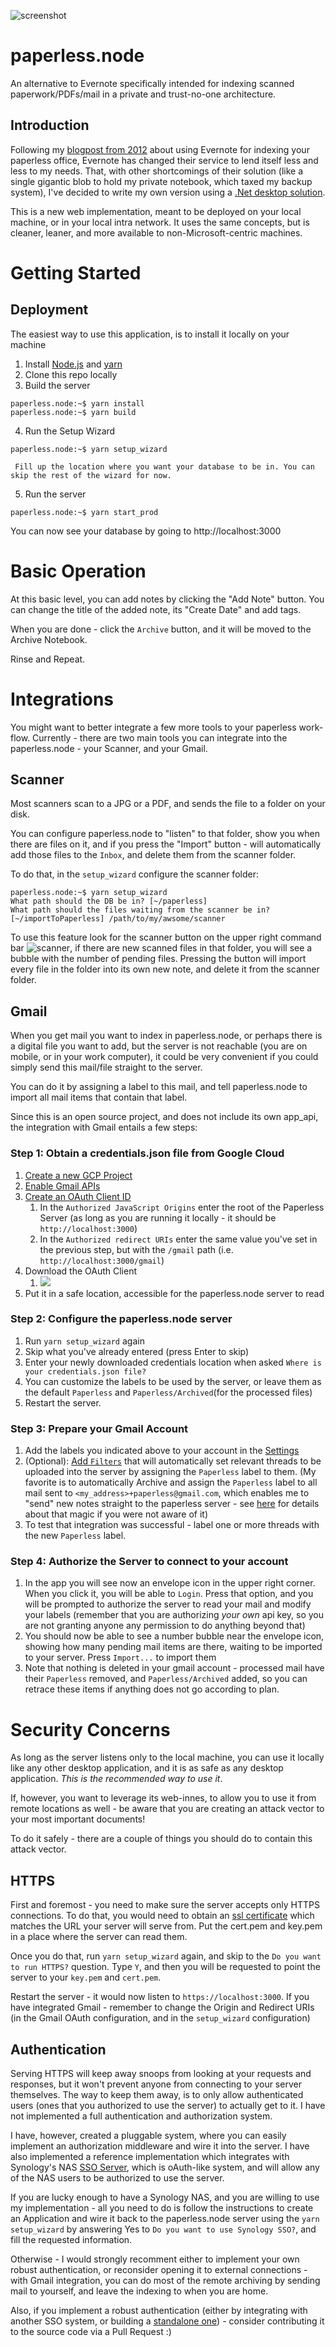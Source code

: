 ![screenshot](images/screenshot.png)
# paperless.node

An alternative to Evernote specifically intended for indexing scanned paperwork/PDFs/mail in a private and trust-no-one architecture.

## Introduction

Following my [blogpost from 2012](https://uri.agassi.co/2012/09/29/going-paperless-using-evernote/) about using Evernote for indexing
your paperless office, Evernote has changed their service to lend itself less and less to my needs. That, with other shortcomings of
their solution (like a single gigantic blob to hold my private notebook, which taxed my backup system), I've decided to write my own
version using a [.Net desktop solution](https://dev.azure.com/uriagassi/Paperless).

This is a new web implementation, meant to be deployed on your local machine, or in your local intra network. It uses the same concepts,
but is cleaner, leaner, and more available to non-Microsoft-centric machines.

# Getting Started

## Deployment
The easiest way to use this application, is to install it locally on your machine

1. Install [Node.js](https://nodejs.org/en/) and [yarn](https://classic.yarnpkg.com/lang/en/docs/install/)
2. Clone this repo locally
3. Build the server

```console
paperless.node:~$ yarn install
paperless.node:~$ yarn build
```        
4. Run the Setup Wizard

```console
paperless.node:~$ yarn setup_wizard 
```

     Fill up the location where you want your database to be in. You can skip the rest of the wizard for now.
5. Run the server
```console
paperless.node:~$ yarn start_prod
```

You can now see your database by going to http://localhost:3000

# Basic Operation

At this basic level, you can add notes by clicking the "Add Note" button. You can change the title of the added note, its "Create Date" and add tags.

When you are done - click the `Archive` button, and it will be moved to the Archive Notebook.

Rinse and Repeat.

# Integrations

You might want to better integrate a few more tools to your paperless work-flow. Currently - there are two main tools you can integrate into the paperless.node - your Scanner, and your Gmail.

## Scanner

Most scanners scan to a JPG or a PDF, and sends the file to a folder on your disk.

You can configure paperless.node to "listen" to that folder, show you when there are files on it, and if you press the "Import" button - will automatically add those files to the `Inbox`, and delete them from the scanner folder.

To do that, in the `setup_wizard` configure the scanner folder:

```console {highlight="context:/path,1"}
paperless.node:~$ yarn setup_wizard
What path should the DB be in? [~/paperless]
What path should the files waiting from the scanner be in? [~/importToPaperless] /path/to/my/awsome/scanner
```
To use this feature look for the scanner button on the upper right command bar ![scanner](/images/scanner.svg), if there are new scanned files in that
folder, you will see a bubble with the number of pending files. Pressing the button will import every file in the folder into its own new note, and 
delete it from the scanner folder.

## Gmail
When you get mail you want to index in paperless.node, or perhaps there is a digital file you want to add, but the server is not reachable 
(you are on mobile, or in your work computer), it could be very convenient if you could simply send this mail/file straight to the server.

You can do it by assigning a label to this mail, and tell paperless.node to import all mail items that contain that label.

Since this is an open source project, and does not include its own app_api, the integration with Gmail entails a few steps:

### Step 1: Obtain a credentials.json file from Google Cloud
1. [Create a new GCP Project](https://developers.google.com/workspace/guides/create-project)
2. [Enable Gmail APIs](https://console.cloud.google.com/apis/library/gmail.googleapis.com)
3. [Create an OAuth Client ID](https://developers.google.com/workspace/guides/create-credentials#oauth-client-id)
    1. In the `Authorized JavaScript Origins` enter the root of the Paperless Server (as long as you are running it locally - it should be `http://localhost:3000`)
    2. In the `Authorized redirect URIs` enter the same value you've set in the previous step, but with the `/gmail` path (i.e. `http://localhost:3000/gmail`)
4. Download the OAuth Client
    1. ![](images/download_oauth.png)
5. Put it in a safe location, accessible for the paperless.node server to read

### Step 2: Configure the paperless.node server
1. Run `yarn setup_wizard` again
2. Skip what you've already entered (press Enter to skip)
3. Enter your newly downloaded credentials location when asked `Where is your credentials.json file?`
4. You can customize the labels to be used by the server, or leave them as the default `Paperless` and `Paperless/Archived`(for the processed files)
5. Restart the server.

### Step 3: Prepare your Gmail Account
1. Add the labels you indicated above to your account in the [Settings](https://mail.google.com/mail/#settings/labels)
2. (Optional): [Add `Filters`](https://mail.google.com/mail/#settings/filters) that will automatically set relevant threads to be uploaded into the server by assigning the `Paperless` label to them. (My favorite is to automatically Archive and assign the `Paperless` label to all mail sent to `<my_address>+paperless@gmail.com`, which enables me to "send" new notes straight to the paperless server - see [here](https://support.google.com/a/users/answer/9308648?hl=en) for details about that magic if you were not aware of it)
3. To test that integration was successful - label one or more threads with the new `Paperless` label.

### Step 4: Authorize the Server to connect to your account
1. In the app you will see now an envelope icon in the upper right corner. When you click it, you will be able to `Login`. Press that option, 
and you will be prompted to authorize the server to read your mail and modify your labels (remember that you are authorizing _your own_ api key,
so you are not granting anyone any permission to do anything beyond that)
2. You should now be able to see a number bubble near the envelope icon, showing how many pending mail items are there, waiting to be imported
to your server. Press `Import...` to import them
3. Note that nothing is deleted in your gmail account - processed mail have their `Paperless` removed, and `Paperless/Archived` added, so you
can retrace these items if anything does not go according to plan.

# Security Concerns
As long as the server listens only to the local machine, you can use it locally like any other desktop application, and it is as safe as any
desktop application. _This is the recommended way to use it_.

If, however, you want to leverage its web-innes, to allow you to use it from remote locations as well - be aware that you are creating an
attack vector to your most important documents!

To do it safely - there are a couple of things you should do to contain this attack vector.

## HTTPS
First and foremost - you need to make sure the server accepts only HTTPS connections. To do that, you would need to obtain an [ssl certificate](http://www.steves-internet-guide.com/ssl-certificates-explained/)
which matches the URL your server will serve from. Put the cert.pem and key.pem in a place where the server can read them.

Once you do that, run `yarn setup_wizard` again, and skip to the `Do you want to run HTTPS?` question. Type `Y`, and then you will be requested
to point the server to your `key.pem` and `cert.pem`.

Restart the server - it would now listen to `https://localhost:3000`. If you have integrated Gmail - remember to change the Origin and Redirect URIs 
(in the Gmail OAuth configuration, and in the `setup_wizard` configuration)

## Authentication
Serving HTTPS will keep away snoops from looking at your requests and responses, but it won't prevent anyone from connecting to your server themselves.
The way to keep them away, is to only allow authenticated users (ones that you authorized to use the server) to actually get to it. I have not 
implemented a full authentication and authorization system.

I have, however, created a pluggable system, where you can easily implement an authorization middleware and wire it into the server. I have also
implemented a reference implementation which integrates with Synology's NAS 
[SSO Server](https://kb.synology.com/en-ph/DSM/help/SSOServer/sso_server_desc), which is oAuth-like system, and will allow any of the NAS users to
be authorized to use the server.

If you are lucky enough to have a Synology NAS, and you are willing to use my implementation - all you need to do is follow the instructions to create
an Application and wire it back to the paperless.node server using the `yarn setup_wizard` by answering Yes to `Do you want to use Synology SSO?`, and
fill the requested information.

Otherwise - I would strongly recomment either to implement your own robust authentication, or reconsider opening it to external connections - with Gmail
integration, you can do most of the remote archiving by sending mail to yourself, and leave the indexing to when you are home.

Also, if you implement a robust authentication (either by integrating with another SSO system, or building a [standalone one](https://www.section.io/engineering-education/how-to-build-authentication-api-with-jwt-token-in-nodejs/)) - consider contributing it to the source code
via a Pull Request :)
